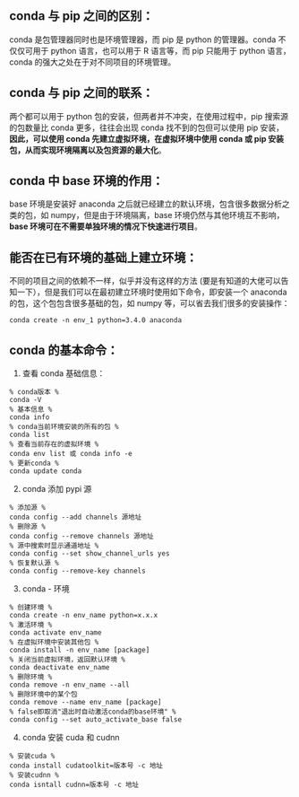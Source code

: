 ## conda 与 pip 之间的区别：

conda 是包管理器同时也是环境管理器，而 pip 是 python 的管理器。conda 不仅仅可用于 python 语言，也可以用于 R 语言等，而 pip 只能用于 python 语言，conda 的强大之处在于对不同项目的环境管理。

## conda 与 pip 之间的联系：

两个都可以用于 python 包的安装，但两者并不冲突，在使用过程中，pip 搜索源的包数量比 conda 更多，往往会出现 conda 找不到的包但可以使用 pip 安装，**因此，可以使用 conda 先建立虚拟环境，在虚拟环境中使用 conda 或 pip 安装包，从而实现环境隔离以及包资源的最大化**。

## conda 中 base 环境的作用：

base 环境是安装好 anaconda 之后就已经建立的默认环境，包含很多数据分析之类的包，如 numpy，但是由于环境隔离，base 环境仍然与其他环境互不影响，**base 环境可在不需要单独环境的情况下快速进行项目**。

## 能否在已有环境的基础上建立环境：

不同的项目之间的依赖不一样，似乎并没有这样的方法 (要是有知道的大佬可以告知一下），但是我们可以在最初建立环境时使用如下命令，即安装一个 anaconda 的包，这个包包含很多基础的包，如 numpy 等，可以省去我们很多的安装操作：

```
conda create -n env_1 python=3.4.0 anaconda
```

## conda 的基本命令：

1.  查看 conda 基础信息：

```
% conda版本 %
conda -V
% 基本信息 %
conda info
% conda当前环境安装的所有的包 % 
conda list
% 查看当前存在的虚拟环境 %
conda env list 或 conda info -e
% 更新conda %
conda update conda
```

2. conda 添加 pypi 源

```
% 添加源 %
conda config --add channels 源地址
% 删除源 %
conda config --remove channels 源地址
% 源中搜索时显示通道地址 %
conda config --set show_channel_urls yes
% 恢复默认源 %
conda config --remove-key channels
```

3. conda - 环境

```
% 创建环境 %
conda create -n env_name python=x.x.x
% 激活环境 %
conda activate env_name
% 在虚拟环境中安装其他包 %
conda install -n env_name [package]
% 关闭当前虚拟环境，返回默认环境 %
conda deactivate env_name
% 删除环境 %
conda remove -n env_name --all
% 删除环境中的某个包
conda remove --name env_name [package]
% false即取消"退出时自动激活conda的base环境" %
conda config --set auto_activate_base false
```

4. conda 安装 cuda 和 cudnn

```
% 安装cuda %
conda install cudatoolkit=版本号 -c 地址
% 安装cudnn %
conda isntall cudnn=版本号 -c 地址
```